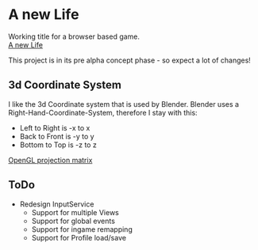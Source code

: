 # A new Life

Working title for a browser based game.\
[A new Life](https://life.afe-gmdg.de/)

This project is in its pre alpha concept phase - so expect a lot of changes!

## 3d Coordinate System
I like the 3d Coordinate system that is used by Blender. Blender uses a
Right-Hand-Coordinate-System, therefore I stay with this:
- Left to Right is -x to x
- Back to Front is -y to y
- Bottom to Top is -z to z

[OpenGL projection matrix](http://www.songho.ca/opengl/gl_projectionmatrix.html)

## ToDo
- Redesign InputService
	- Support for multiple Views
	- Support for global events
	- Support for ingame remapping
	- Support for Profile load/save
